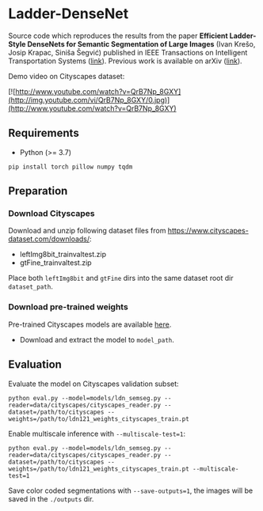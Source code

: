 # Ladder-DenseNet

Source code which reproduces the results from the paper **Efficient Ladder-Style DenseNets for Semantic Segmentation of Large Images** (Ivan Krešo, Josip Krapac, Siniša Šegvić) published in IEEE Transactions on Intelligent Transportation Systems ([link](https://ieeexplore.ieee.org/document/9067100)). Previous work is available on arXiv ([link](https://arxiv.org/abs/1905.05661)).

Demo video on Cityscapes dataset:

<!-- <a href="http://www.youtube.com/watch?feature=player_embedded&v=QrB7Np_8GXY
" target="_blank"><img src="http://img.youtube.com/vi/QrB7Np_8GXY/0.jpg"alt="" width="600" height="400" border="10" /></a> -->


[![http://www.youtube.com/watch?v=QrB7Np_8GXY](http://img.youtube.com/vi/QrB7Np_8GXY/0.jpg)](http://www.youtube.com/watch?v=QrB7Np_8GXY)

## Requirements
* Python (>= 3.7)
```
pip install torch pillow numpy tqdm
```

## Preparation

### Download Cityscapes

Download and unzip following dataset files from https://www.cityscapes-dataset.com/downloads/:
* leftImg8bit_trainvaltest.zip
* gtFine_trainvaltest.zip

Place both `leftImg8bit` and `gtFine` dirs into the same dataset root dir `dataset_path`.

### Download pre-trained weights

Pre-trained Cityscapes models are available [here](https://drive.google.com/drive/folders/1VPIspBuXo0YEX4XU1aG3ojnqsdmqcXij?usp=sharing).
* Download and extract the model to `model_path`.


## Evaluation

Evaluate the model on Cityscapes validation subset:

```
python eval.py --model=models/ldn_semseg.py --reader=data/cityscapes/cityscapes_reader.py --dataset=/path/to/cityscapes --weights=/path/to/ldn121_weights_cityscapes_train.pt
```

Enable multiscale inference with `--multiscale-test=1`:

```
python eval.py --model=models/ldn_semseg.py --reader=data/cityscapes/cityscapes_reader.py --dataset=/path/to/cityscapes --weights=/path/to/ldn121_weights_cityscapes_train.pt --multiscale-test=1
```

Save color coded segmentations with `--save-outputs=1`, the images will be saved in the `./outputs` dir.